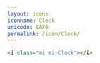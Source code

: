 ```yaml
---
layout: icons
iconname: Clock
unicode: EAF6
permalink: /icon/Clock/
---
```


``` html
<i class="mi mi-Clock"></i>
```
